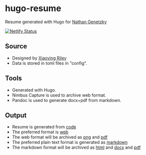 
# hugo-resume

Resume generated with Hugo for [Nathan Genetzky][]

[![Netlify Status](https://api.netlify.com/api/v1/badges/15523657-e45b-4b51-8626-0a3c37eadbe3/deploy-status)](https://app.netlify.com/sites/ngenetzky-resume/deploys)

## Source

- Designed by [Xiaoying Riley][]
- Data is stored in toml files in "config".

## Tools

- Generated with Hugo.
- Nimbus Capture is used to archive web format.
- Pandoc is used to generate docx+pdf from markdown.

## Output

- Resume is generated from [code](https://github.com/NGenetzky/hugo-resume)
- The preferred format is [web](http://resume.genetzky.us)
- The web format will be archived as
  [png](http://resume.genetzky.us/png) and
  [pdf](http://resume.genetzky.us/pdf)
- The preferred plain text format is generated as
  [markdown](http://resume.genetzky.us/markdown)
- The markdown format will be archived as
  [html](http://resume.genetzky.us/html) and
  [docx](http://resume.genetzky.us/docx) and
  [pdf](http://resume.genetzky.us/docxpdf)

[Xiaoying Riley]: http://themes.3rdwavemedia.com/
[Nathan Genetzky]: https://nathan.genetzky.us
